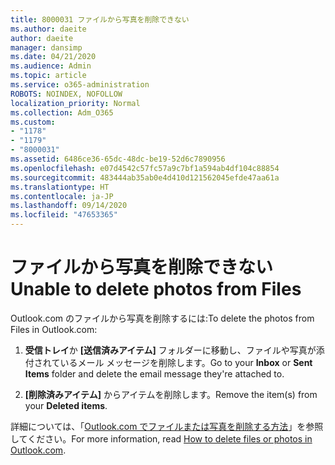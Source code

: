 ```yaml
---
title: 8000031 ファイルから写真を削除できない
ms.author: daeite
author: daeite
manager: dansimp
ms.date: 04/21/2020
ms.audience: Admin
ms.topic: article
ms.service: o365-administration
ROBOTS: NOINDEX, NOFOLLOW
localization_priority: Normal
ms.collection: Adm_O365
ms.custom:
- "1178"
- "1179"
- "8000031"
ms.assetid: 6486ce36-65dc-48dc-be19-52d6c7890956
ms.openlocfilehash: e07d4542c57fc57a9c7bf1a594ab4df104c88854
ms.sourcegitcommit: 483444ab35ab0e4d410d121562045efde47aa61a
ms.translationtype: HT
ms.contentlocale: ja-JP
ms.lasthandoff: 09/14/2020
ms.locfileid: "47653365"
---
```

# <a name="unable-to-delete-photos-from-files"></a><span data-ttu-id="108a4-102">ファイルから写真を削除できない</span><span class="sxs-lookup"><span data-stu-id="108a4-102">Unable to delete photos from Files</span></span>

<span data-ttu-id="108a4-103">Outlook.com のファイルから写真を削除するには:</span><span class="sxs-lookup"><span data-stu-id="108a4-103">To delete the photos from Files in Outlook.com:</span></span>
  
1. <span data-ttu-id="108a4-104">**受信トレイ**か **[送信済みアイテム]** フォルダーに移動し、ファイルや写真が添付されているメール メッセージを削除します。</span><span class="sxs-lookup"><span data-stu-id="108a4-104">Go to your **Inbox** or **Sent Items** folder and delete the email message they're attached to.</span></span>

2. <span data-ttu-id="108a4-105">**[削除済みアイテム]** からアイテムを削除します。</span><span class="sxs-lookup"><span data-stu-id="108a4-105">Remove the item(s) from your **Deleted items**.</span></span>

<span data-ttu-id="108a4-106">詳細については、「[Outlook.com でファイルまたは写真を削除する方法](https://support.office.com/article/bae0531f-040f-4c42-90b9-786ca718c16d.aspx)」を参照してください。</span><span class="sxs-lookup"><span data-stu-id="108a4-106">For more information, read [How to delete files or photos in Outlook.com](https://support.office.com/article/bae0531f-040f-4c42-90b9-786ca718c16d.aspx).</span></span>
  